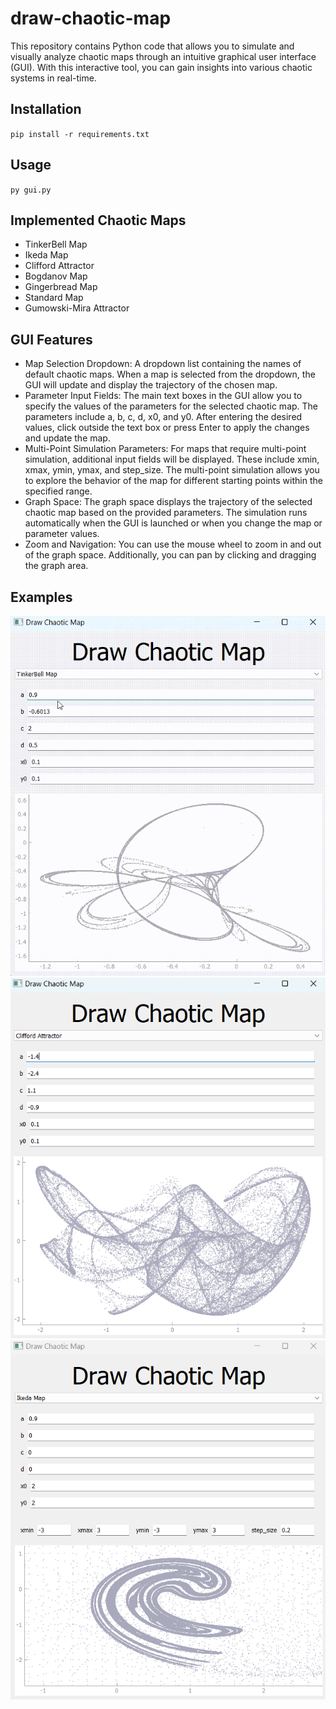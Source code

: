 # draw-chaotic-map
This repository contains Python code that allows you to simulate and visually analyze chaotic maps through an intuitive graphical user interface (GUI). With this interactive tool, you can gain insights into various chaotic systems in real-time.

## Installation
`pip install -r requirements.txt`

## Usage
`py gui.py`

## Implemented Chaotic Maps
- TinkerBell Map
- Ikeda Map
- Clifford Attractor
- Bogdanov Map
- Gingerbread Map
- Standard Map
- Gumowski-Mira Attractor

## GUI Features
- Map Selection Dropdown: A dropdown list containing the names of default chaotic maps. When a map is selected from the dropdown, the GUI will update and display the trajectory of the chosen map.
- Parameter Input Fields: The main text boxes in the GUI allow you to specify the values of the parameters for the selected chaotic map. The parameters include a, b, c, d, x0, and y0. After entering the desired values, click outside the text box or press Enter to apply the changes and update the map.
- Multi-Point Simulation Parameters: For maps that require multi-point simulation, additional input fields will be displayed. These include xmin, xmax, ymin, ymax, and step_size. The multi-point simulation allows you to explore the behavior of the map for different starting points within the specified range.
- Graph Space: The graph space displays the trajectory of the selected chaotic map based on the provided parameters. The simulation runs automatically when the GUI is launched or when you change the map or parameter values.
- Zoom and Navigation: You can use the mouse wheel to zoom in and out of the graph space. Additionally, you can pan by clicking and dragging the graph area.

## Examples
![Alt text](readme_assets/IMG_1196.gif)
![Alt text](<readme_assets/Screenshot 2023-07-20 123624.png>)
![Alt text](<readme_assets/Screenshot 2023-07-20 124039.png>)